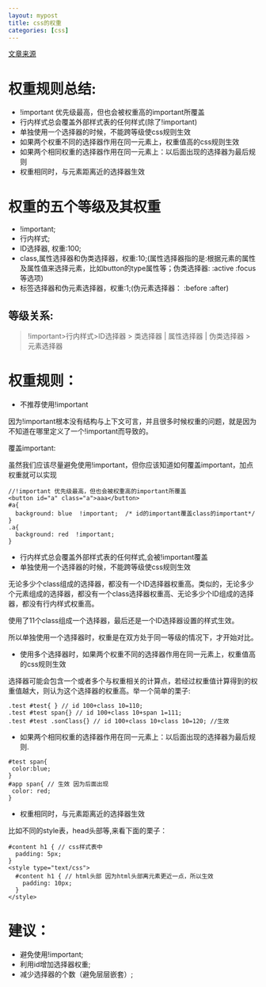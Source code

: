 ```yaml
---
layout: mypost
title: css的权重
categories: [css]
---
```


[文章来源](https://juejin.im/post/5afa98bf51882542c832e5ec)


# 权重规则总结:

- !important 优先级最高，但也会被权重高的important所覆盖
- 行内样式总会覆盖外部样式表的任何样式(除了!important)
- 单独使用一个选择器的时候，不能跨等级使css规则生效
- 如果两个权重不同的选择器作用在同一元素上，权重值高的css规则生效
- 如果两个相同权重的选择器作用在同一元素上：以后面出现的选择器为最后规则
- 权重相同时，与元素距离近的选择器生效


# 权重的五个等级及其权重

- !important;
- 行内样式;
- ID选择器, 权重:100;
- class,属性选择器和伪类选择器，权重:10;(属性选择器指的是:根据元素的属性及属性值来选择元素，比如button的type属性等；伪类选择器: :active :focus等选项)
- 标签选择器和伪元素选择器，权重:1;(伪元素选择器： :before :after)

## 等级关系:

> !important>行内样式>ID选择器 > 类选择器 \| 属性选择器 \| 伪类选择器 > 元素选择器


# 权重规则：

- 不推荐使用!important

因为!important根本没有结构与上下文可言，并且很多时候权重的问题，就是因为不知道在哪里定义了一个!important而导致的。

覆盖important:

虽然我们应该尽量避免使用!important，但你应该知道如何覆盖important，加点权重就可以实现
```
//!important 优先级最高，但也会被权重高的important所覆盖
<button id="a" class="a">aaa</button>
#a{
  background: blue  !important;  /* id的important覆盖class的important*/
}
.a{
  background: red  !important;
}
```

- 行内样式总会覆盖外部样式表的任何样式,会被!important覆盖
- 单独使用一个选择器的时候，不能跨等级使css规则生效

无论多少个class组成的选择器，都没有一个ID选择器权重高。类似的，无论多少个元素组成的选择器，都没有一个class选择器权重高、无论多少个ID组成的选择器，都没有行内样式权重高。

使用了11个class组成一个选择器，最后还是一个ID选择器设置的样式生效。

所以单独使用一个选择器时，权重是在双方处于同一等级的情况下，才开始对比。

- 使用多个选择器时，如果两个权重不同的选择器作用在同一元素上，权重值高的css规则生效

选择器可能会包含一个或者多个与权重相关的计算点，若经过权重值计算得到的权重值越大，则认为这个选择器的权重高。举一个简单的栗子:
```
.test #test{ } // id 100+class 10=110;
.test #test span{} // id 100+class 10+span 1=111;
.test #test .sonClass{} // id 100+class 10+class 10=120; //生效
```

- 如果两个相同权重的选择器作用在同一元素上：以后面出现的选择器为最后规则.

 ```
#test span{
  color:blue;
}
#app span{ // 生效 因为后面出现
  color: red;
}
```

- 权重相同时，与元素距离近的选择器生效

比如不同的style表，head头部等,来看下面的栗子：
```
#content h1 { // css样式表中
  padding: 5px;
}
<style type="text/css">
  #content h1 { // html头部 因为html头部离元素更近一点，所以生效
    padding: 10px;
  }
</style>
```


# 建议：

- 避免使用!important;
- 利用id增加选择器权重;
- 减少选择器的个数（避免层层嵌套）;


